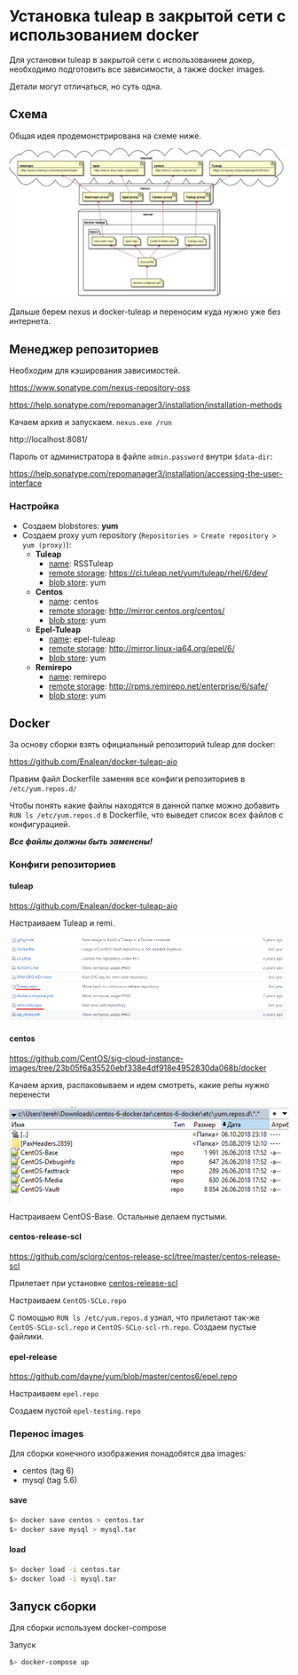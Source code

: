 # Установка tuleap в закрытой сети с использованием docker

Для установки tuleap в закрытой сети с использованием докер, необходимо подготовить все зависимости, а также docker images.



Детали могут отличаться, но суть одна.

## Схема

Общая идея продемонстрирована на схеме ниже.

![](scheme\tuleap_close_network.png)

Дальше берем nexus и docker-tuleap и переносим куда нужно уже без интернета.

 

## Менеджер репозиториев

Необходим для кэширования зависимостей. 

https://www.sonatype.com/nexus-repository-oss

https://help.sonatype.com/repomanager3/installation/installation-methods

Качаем архив и запускаем. `nexus.exe /run`

http://localhost:8081/

Пароль от администратора в файле `admin.password` внутри `$data-dir`:

https://help.sonatype.com/repomanager3/installation/accessing-the-user-interface

### Настройка 

* Создаем blobstores: **yum**
* Создаем proxy yum repository (`Repositories > Create repository > yum (proxy)`):
  * **Tuleap**
    * <u>name</u>: RSSTuleap
    * <u>remote storage</u>: https://ci.tuleap.net/yum/tuleap/rhel/6/dev/
    * <u>blob store</u>: yum
  * **Centos**
    * <u>name</u>: centos
    * <u>remote storage</u>: http://mirror.centos.org/centos/
    * <u>blob store</u>: yum
  * **Epel-Tuleap**
    * <u>name</u>: epel-tuleap
    * <u>remote storage</u>: http://mirror.linux-ia64.org/epel/6/
    * <u>blob store</u>: yum
  * **Remirepo**
    * <u>name</u>: remirepo
    * <u>remote storage</u>: http://rpms.remirepo.net/enterprise/6/safe/
    * <u>blob store</u>: yum

## Docker

За основу сборки взять официальный репозиторий tuleap для docker:

https://github.com/Enalean/docker-tuleap-aio

Правим файл Dockerfile заменяя все конфиги репозиториев в `/etc/yum.repos.d/`

Чтобы понять какие файлы находятся в данной папке можно добавить `RUN ls /etc/yum.repos.d` в Dockerfile, что выведет список всех файлов с конфигурацией.

***Все файлы должны быть заменены!***

### Конфиги репозиториев

#### tuleap

https://github.com/Enalean/docker-tuleap-aio

Настраиваем Tuleap и remi.

![](images\tuleap-repos.png)

#### centos

https://github.com/CentOS/sig-cloud-instance-images/tree/23b05f6a35520ebf338e4df918e4952830da068b/docker

Качаем архив, распаковываем и идем смотреть, какие репы нужно перенести

![](images\centos-repos.png)

Настраиваем CentOS-Base. Остальные делаем пустыми.

#### **centos-release-scl**

https://github.com/sclorg/centos-release-scl/tree/master/centos-release-scl

Прилетает при установке [centos-release-scl](https://github.com/Enalean/docker-tuleap-aio/blob/master/Dockerfile#L11)

Настраиваем `CentOS-SCLo.repo`

С помощью `RUN ls /etc/yum.repos.d`  узнал, что прилетают так-же `CentOS-SCLo-scl.repo` и `CentOS-SCLo-scl-rh.repo`. Создаем пустые файлики.

#### epel-release

https://github.com/dayne/yum/blob/master/centos6/epel.repo

Настраиваем `epel.repo`

Создаем пустой `epel-testing.repo`

### Перенос images

Для сборки конечного изображения понадобятся два images:

* centos (tag 6)
* mysql (tag 5.6)

#### save

```bash
$> docker save centos > centos.tar
$> docker save mysql > mysql.tar
```

#### load 

```bash
$> docker load -i centos.tar
$> docker load -i mysql.tar
```



## Запуск сборки

Для сборки используем docker-compose

Запуск

```bash
$> docker-compose up
```

